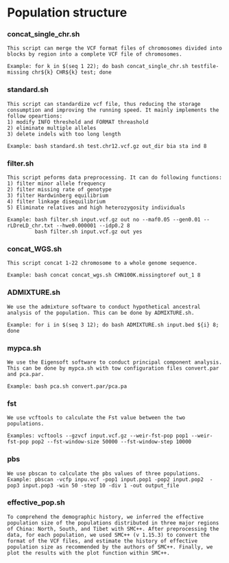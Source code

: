 # Population structure

### concat_single_chr.sh
	This script can merge the VCF format files of chromosomes divided into blocks by region into a complete VCF file of chromosomes.
	
	Example: for k in $(seq 1 22); do bash concat_single_chr.sh testfile-missing chr${k} CHR${k} test; done

### standard.sh
	This script can standardize vcf file, thus reducing the storage consumption and improving the running speed. It mainly implements the follow opeartions:
	1) modify INFO threshold and FORMAT threashold
	2) eliminate multiple alleles
	3) delete indels with too long length
	
	Example: bash standard.sh test.chr12.vcf.gz out_dir bia sta ind 8

### filter.sh
	This script peforms data preprocessing. It can do following functions:
	1) filter minor allele frequency 
	2) filter missing rate of genotype
	3) filter Hardwinberg equilibrium
	4) filter linkage disequilibrium
	5) Eliminate relatives and high heterozygosity individuals
	
	Example: bash filter.sh input.vcf.gz out no --maf0.05 --gen0.01 --rLDreLD_chr.txt --hwe0.000001 --idp0.2 8
      		 bash filter.sh input.vcf.gz out yes

### concat_WGS.sh
	This script concat 1-22 chromosome to a whole genome sequence.
	
	Example: bash concat concat_wgs.sh CHN100K.missingtoref out_1 8
### ADMIXTURE.sh
	We use the admixture software to conduct hypothetical ancestral analysis of the population. This can be done by ADMIXTURE.sh.
	
	Example: for i in $(seq 3 12); do bash ADMIXTURE.sh input.bed ${i} 8; done
### mypca.sh
	We use the Eigensoft software to conduct principal component analysis. This can be done by mypca.sh with tow configuration files convert.par and pca.par.
	
	Example: bash pca.sh convert.par/pca.pa

### fst
	We use vcftools to calculate the Fst value between the two populations.
	
	Examples: vcftools --gzvcf input.vcf.gz --weir-fst-pop pop1 --weir-fst-pop pop2 --fst-window-size 50000 --fst-window-step 10000
### pbs
	We use pbscan to calculate the pbs values of three populations.
	Example: pbscan -vcfp inpu.vcf -pop1 input.pop1 -pop2 input.pop2  -pop3 input.pop3 -win 50 -step 10 -div 1 -out output_file

### effective_pop.sh
	To comprehend the demographic history, we inferred the effective population size of the populations distributed in three major regions of China: North, South, and Tibet with SMC++. After preprocessing the data, for each population, we used SMC++ (v 1.15.3) to convert the format of the VCF files, and estimate the history of effective population size as recommended by the authors of SMC++. Finally, we plot the results with the plot function within SMC++.
